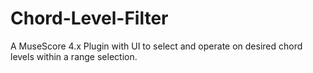 # Chord-Level-Filter
A MuseScore 4.x Plugin with UI to select and operate on desired chord levels within a range selection.
